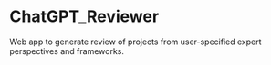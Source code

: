 # ChatGPT_Reviewer
Web app to generate review of projects from user-specified expert perspectives and frameworks.
